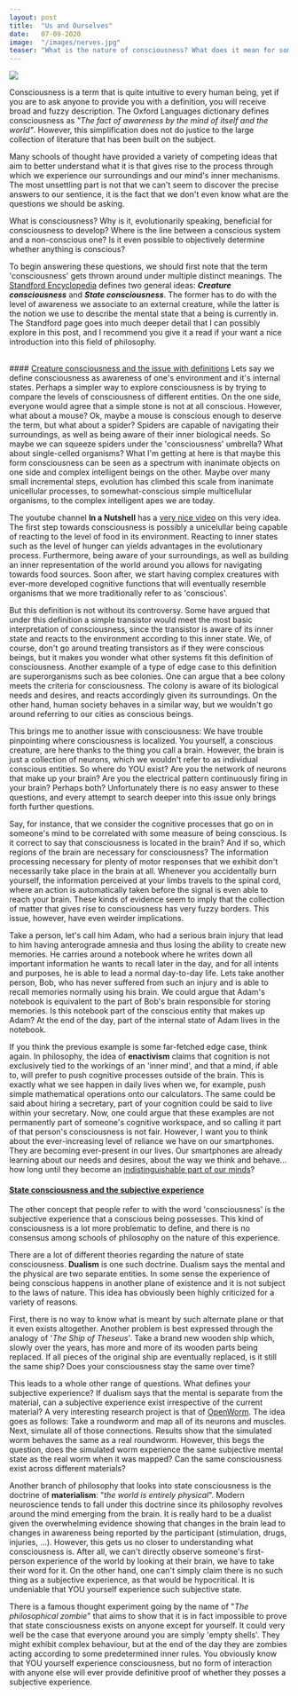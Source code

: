 ```yaml
---
layout: post
title:  "Us and Ourselves"
date:   07-09-2020
image:  "/images/nerves.jpg"
teaser: "What is the nature of consciousness? What does it mean for something to be conscious? How does our brain give rise to it?"
---
```

<img src="{{ site.baseurl }}/images/nerves.jpg" class="fit image">

Consciousness is a term that is quite intuitive to every human being, yet if you are to ask anyone to provide you with a 
definition, you will receive broad and fuzzy description. The Oxford Languages dictionary defines consciousness as _"The 
fact of awareness by the mind of itself and the world"_. However, this simplification does not do justice to the large 
collection of literature that has been built on the subject.

Many schools of thought have provided a variety of competing ideas that aim to better understand what it is that gives 
rise to the process through which we experience our surroundings and our mind's inner mechanisms. The most unsettling 
part is not that we can't seem to discover the precise answers to our sentience, it is the fact that we don't even know 
what are the questions we should be asking.

What is consciousness? Why is it, evolutionarily speaking, beneficial for consciousness to develop? Where is the line 
between a conscious system and a non-conscious one? Is it even possible to objectively determine whether anything is 
conscious?

To begin answering these questions, we should first note that the term 'consciousness' gets thrown around under multiple 
distinct meanings. The <a href="https://plato.stanford.edu/entries/consciousness/#ConCon" target="_blank">Standford Encyclopedia</a> 
defines two general ideas: **_Creature consciousness_** and **_State consciousness_**. The former has to do with the 
level of awareness we associate to an external creature, while the latter is the notion we use to describe the mental 
state that a being is currently in. The Standford page goes into much deeper detail that I can possibly explore in this 
post, and I recommend you give it a read if your want a nice introduction into this field of philosophy.

<br>
#### <u>Creature consciousness and the issue with definitions</u>
Lets say we define consciousness as awareness of one's environment and it's internal states. Perhaps a simpler way to 
explore consciousness is by trying to compare the levels of consciousness of different entities. On the one side, 
everyone would agree that a simple stone is not at all conscious. However, what about a mouse? Ok, maybe a mouse is 
conscious enough to deserve the term, but what about a spider? Spiders are capable of navigating their surroundings, as 
well as being aware of their inner biological needs. So maybe we can squeeze spiders under the 'consciousness' umbrella? 
What about single-celled organisms? What I'm getting at here is that maybe this form consciousness can be seen as a 
spectrum with inanimate objects on one side and complex intelligent beings on the other. Maybe over many small 
incremental steps, evolution has climbed this scale from inanimate unicellular processes, to somewhat-conscious simple 
multicellular organisms, to the complex intelligent apes we are today.

The youtube channel **In a Nutshell** has a <a href="https://youtu.be/H6u0VBqNBQ8" target="_blank">very nice video</a> on this very 
idea. The first step towards consciousness is possibly a unicelullar being capable of reacting to the level of food in 
its environment. Reacting to inner states such as the level of hunger can yields advantages in the evolutionary process. 
Furthermore, being aware of your surroundings, as well as building an inner representation of the world around you 
allows for navigating towards food sources. Soon after, we start having complex creatures with ever-more developed 
cognitive functions that will eventually resemble organisms that we more traditionally refer to as 'conscious'.

But this definition is not without its controversy. Some have argued that under this definition a simple transistor would 
meet the most basic interpretation of consciousness, since the transistor is aware of its inner state and reacts to the 
environment according to this inner state. We, of course, don't go around treating transistors as if they were conscious 
beings, but it makes you wonder what other systems fit this definition of consciousness. Another example of a type of 
edge case to this definition are superorganisms such as bee colonies. One can argue that a bee colony meets the criteria 
for consciousness. The colony is aware of its biological needs and desires, and reacts accordingly given its surroundings.
On the other hand, human society behaves in a similar way, but we wouldn't go around referring to our cities as conscious 
beings.

This brings me to another issue with consciousness: We have trouble pinpointing where consciousness is localized. You 
yourself, a conscious creature, are here thanks to the thing you call a brain. However, the brain is just a collection 
of neurons, which we wouldn't refer to as individual conscious entities. So where do YOU exist? Are you the network of 
neurons that make up your brain? Are you the electrical pattern continuously firing in your brain? Perhaps both? 
Unfortunately there is no easy answer to these questions, and every attempt to search deeper into this issue only brings 
forth further questions.

Say, for instance, that we consider the cognitive processes that go on in someone's mind to be correlated with some 
measure of being conscious. Is it correct to say that consciousness is located in the brain? And if so, which regions of 
the brain are necessary for consciousness? The information processing necessary for plenty of motor responses that we 
exhibit don't necessarily take place in the brain at all. Whenever you accidentally burn yourself, the information 
perceived at your limbs travels to the spinal cord, where an action is automatically taken before the signal is even 
able to reach your brain. These kinds of evidence seem to imply that the collection of matter that gives rise to 
consciousness has very fuzzy borders. This issue, however, have even weirder implications.

Take a person, let's call him Adam, who had a serious brain injury that lead to him having anterograde amnesia and thus 
losing the ability to create new memories. He carries around a notebook where he writes down all important 
information he wants to recall later in the day, and for all intents and purposes, he is able to lead a normal day-to-day 
life. Lets take another person, Bob, who has never suffered from such an injury and is able to recall memories normally 
using his brain. We could argue that Adam's notebook is equivalent to the part of Bob's brain responsible for storing 
memories. Is this notebook part of the conscious entity that makes up Adam? At the end of the day, part 
of the internal state of Adam lives in the notebook. 

If you think the previous example is some far-fetched edge case, think again. In philosophy, the idea of **enactivism** 
claims that cognition is not exclusively tied to the workings of an 'inner mind', and that a mind, if able to, will 
prefer to push cognitive processes outside of the brain. This is exactly what we see happen in daily lives when we, 
for example, push simple mathematical operations onto our calculators. The same could be said about hiring a secretary, 
part of your cognition could be said to live within your secretary. Now, one could argue that these examples are 
not permanently part of someone's cognitive workspace, and so calling it part of that person's consciousness is not fair.
However, I want you to think about the ever-increasing level of reliance we have on our smartphones. They are becoming 
ever-present in our lives. Our smartphones are already learning about our needs and desires, about the way we think and 
behave... how long until they become an <a href="https://www.youtube.com/watch?v=lA77zsJ31nA" target="_blank">
indistinguishable part of our minds</a>? 
 

#### <u>State consciousness and the subjective experience</u>

The other concept that people refer to with the word 'consciousness' is the subjective experience that a conscious being 
possesses. This kind of consciousness is a lot more problematic to define, and there is no consensus among schools of 
philosophy on the nature of this experience. 

There are a lot of different theories regarding the nature of state consciousness. **Dualism** is 
one such doctrine. Dualism says the mental and the physical are two separate entities. In some sense the experience 
of being conscious happens in another plane of existence and it is not subject to the laws of nature. This 
idea has obviously been highly criticized for a variety of reasons. 

First, there is no way to know what is meant by such alternate plane or that it even exists altogether. Another problem 
is best expressed through the analogy of '_The Ship of Theseus_'. 
Take a brand new wooden ship which, slowly over the years, has more and more of its wooden 
parts being replaced. If all pieces of the original ship are eventually replaced, is it still the same ship? Does your 
consciousness stay the same over time? 

This leads to a whole other range of questions. What defines your subjective experience? If dualism says that the mental 
is separate from the material, can a subjective experience exist irrespective of the current material? A very interesting 
research project is that of <a href="https://en.wikipedia.org/wiki/OpenWorm" target="_blank">
OpenWorm</a>. The idea goes as follows: Take a roundworm and map all of its neurons and muscles. Next, simulate all of 
those connections. Results show that the simulated worm behaves the same as a real roundworm. However, this begs the 
question, does the simulated worm experience the same subjective mental state as the real worm when it was mapped? Can 
the same consciousness exist across different materials?

Another branch of philosophy that looks into state consciousness is the doctrine of **materialism**: 
"*the world is entirely physical*". Modern neuroscience tends to fall under 
this doctrine since its philosophy revolves around the mind emerging from the brain. It is really hard to be a 
dualist given the overwhelming evidence showing that changes in the brain lead to changes in awareness being reported 
by the participant (stimulation, drugs, injuries, ...). However, this gets us no closer to understanding what 
consciousness is. After all, we can't directly observe someone's first-person experience of the world by looking at their 
brain, we have to take their word for it. On the other hand, one can't simply claim there is no such thing as a 
subjective experience, as that would be hypocritical. It is undeniable that YOU yourself experience such subjective state.

There is a famous thought experiment going by the name of "*The philosophical zombie*" that aims to show that it is 
in fact impossible to prove that state consciousness exists on anyone except for yourself. It could very well be the case that 
everyone around you are simply 'empty shells'. They might exhibit complex behaviour, but at the end of the day they are zombies 
acting according to some predetermined inner rules. You obviously know that YOU yourself experience consciousness, but no form of 
interaction with anyone else will ever provide definitive proof of whether they posses a subjective experience.


